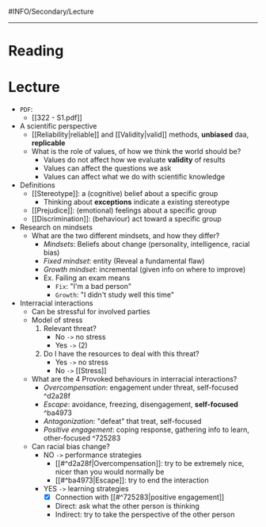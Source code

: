 #INFO/Secondary/Lecture 

---

# Reading


# Lecture

- `PDF`: 
    - [[322 - S1.pdf]]
- A scientific perspective
    - [[Reliability|reliable]] and [[Validity|valid]] methods, **unbiased** daa, **replicable**
    - What is the role of values, of how we think the world should be?
        - Values do not affect how we evaluate **validity** of results
        - Values can affect the questions we ask
        - Values can affect what we do with scientific knowledge
- Definitions
    - [[Stereotype]]: a (cognitive) belief about a specific group
        - Thinking about **exceptions** indicate a existing stereotype
    - [[Prejudice]]: (emotional) feelings about a specific group
    - [[Discrimination]]: (behaviour) act toward a specific group
- Research on mindsets
    - What are the two different mindsets, and how they differ?
        - *Mindsets*: Beliefs about change (personality, intelligence, racial bias)
        - *Fixed mindset*: entity (Reveal a fundamental flaw)
        - *Growth mindset*: incremental (given info on where to improve)
        - Ex. Failing an exam means
            - `Fix`: "I'm a bad person"
            - `Growth`: "I didn't study well this time"
- Interracial interactions
    - Can be stressful for involved parties
    - Model of stress
        1. Relevant threat?
            - No `->` no stress
            - Yes `->` (2)
        1. Do I have the resources to deal with this threat?
            - Yes `->` no stress
            - No `->` [[Stress]]
    - What are the 4 Provoked behaviours in interracial interactions?
        - *Overcompensation*: engagement under threat, self-focused ^d2a28f
        - *Escape*: avoidance, freezing, disengagement, **self-focused** ^ba4973
        - *Antagonization*: "defeat" that treat, self-focused
        - *Positive engagement*: coping response, gathering info to learn, other-focused ^725283
    - Can racial bias change?
        - NO `->` performance strategies
            - [[#^d2a28f|Overcompensation]]: try to be extremely nice, nicer than you would normally be
            - [[#^ba4973|Escape]]: try to end the interaction
        - YES `->` learning strategies 
            - [x] Connection with [[#^725283|positive engagement]]
            - Direct: ask what the other person is thinking
            - Indirect: try to take the perspective of the other person
